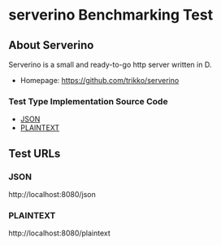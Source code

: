 # serverino Benchmarking Test

## About Serverino

Serverino is a small and ready-to-go http server written in D.

- Homepage: https://github.com/trikko/serverino

### Test Type Implementation Source Code

* [JSON](source/app.d)
* [PLAINTEXT](source/app.d)

## Test URLs
### JSON

http://localhost:8080/json

### PLAINTEXT

http://localhost:8080/plaintext

